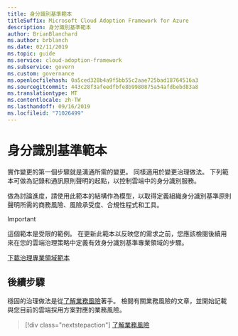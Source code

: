 ```yaml
---
title: 身分識別基準範本
titleSuffix: Microsoft Cloud Adoption Framework for Azure
description: 身分識別基準範本
author: BrianBlanchard
ms.author: brblanch
ms.date: 02/11/2019
ms.topic: guide
ms.service: cloud-adoption-framework
ms.subservice: govern
ms.custom: governance
ms.openlocfilehash: 0a5ced328b4a9f5bb55c2aae725bad18764516a3
ms.sourcegitcommit: 443c28f3afeedfbfe8b9980875a54afdbebd83a8
ms.translationtype: MT
ms.contentlocale: zh-TW
ms.lasthandoff: 09/16/2019
ms.locfileid: "71026499"
---
```

# <a name="identity-baseline-template"></a>身分識別基準範本

實作變更的第一個步驟就是溝通所需的變更。 同樣適用於變更治理做法。 下列範本可做為記錄和通訊原則聲明的起點，以控制雲端中的身分識別服務。

做為討論進度，請使用此範本的結構作為模型，以取得定義組織身分識別基準原則聲明所需的商務風險、風險承受度、合規性程式和工具。

> [!IMPORTANT]
> 這個範本是受限的範例。 在更新此範本以反映您的需求之前，您應該檢閱後續用來在您的雲端治理策略中定義有效身分識別基準專業領域的步驟。

<!-- markdownlint-disable MD033 -->

 <a href="https://archcenter.blob.core.windows.net/cdn/fusion/governance/Identity%20Baseline%20Discipline%20Template.docx">下載治理專業領域範本</a>

<!-- markdownlint-enable MD033 -->

## <a name="next-steps"></a>後續步驟

穩固的治理做法是從[了解業務風險](./business-risks.md)著手。 檢閱有關業務風險的文章，並開始記載與您目前的雲端採用方案對應的業務風險。

> [!div class="nextstepaction"]
> [了解業務風險](./business-risks.md)

